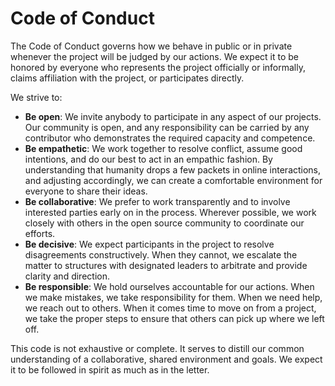 # Code of Conduct

The Code of Conduct governs how we behave in public or in private
whenever the project will be judged by our actions.
We expect it to be honored by everyone who represents the project
officially or informally,
claims affiliation with the project,
or participates directly.

We strive to:

* **Be open**: We invite anybody to participate in any aspect of our projects.
Our community is open, and any responsibility can be carried
by any contributor who demonstrates the required capacity and competence.
* **Be empathetic**: We work together to resolve conflict,
assume good intentions,
and do our best to act in an empathic fashion.
By understanding that humanity drops a few packets in online interactions,
and adjusting accordingly,
we can create a comfortable environment for everyone to share their ideas.
* **Be collaborative**: We prefer to work transparently
and to involve interested parties early on in the process.
Wherever possible, we work closely with others in the open source community
to coordinate our efforts.
* **Be decisive**: We expect participants in the project to resolve disagreements constructively.
When they cannot, we escalate the matter to structures
with designated leaders to arbitrate and provide clarity and direction.
* **Be responsible**: We hold ourselves accountable for our actions.
When we make mistakes, we take responsibility for them.
When we need help, we reach out to others.
When it comes time to move on from a project,
we take the proper steps to ensure that others can pick up where we left off.

This code is not exhaustive or complete.
It serves to distill our common understanding of a
collaborative, shared environment and goals.
We expect it to be followed in spirit as much as in the letter.

